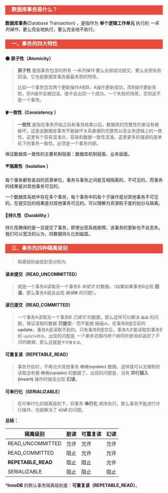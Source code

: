 <h3 style="padding-bottom:6px; padding-left:20px; color:#ffffff; background-color:#E74C3C;">数据库事务是什么？</h3>

**数据库事务**(Database Transaction) ，是指作为 **单个逻辑工作单元** 执行的 *一系列操作*，要么完全地执行，要么完全地不执行。



<h3 style="padding-bottom:6px; padding-left:20px; color:#ffffff; background-color:#E74C3C;">一、事务的四大特性</h3>

#### :new_moon: 原子性（Atomicity）

> **原子性** 是指事务包含的所有 *一系列操作*  要么全部成功提交，要么全部失败回滚。它也是数据库事务最最本质的特性。
>
> 比如一个事务包含两个更新操作A和B，A操作更新成功，而B操作更新失败，则A操作会被回滚。绝不会出现一个成功、一个失败的场景，否则这不是一个事务。



#### :four_leaf_clover:一致性（Consistency ）

> **一致性** 是指在事务开始之前和事务结束以后，数据库的完整性约束没有被破坏。这是说数据库事务不能破坏关系数据的完整性以及业务逻辑上的一致性。这里有个容易混淆点，容易和数据一致性混淆。这里更多的强调的是单机下的事务一致性，必须是一个事务内部。

保证数据库一致性的主要机制层面：数据库机制层面、业务层面。



#### :umbrella:隔离性（Isolation ）

每个事务都有各自的资源单位，事务与事务之间是互相隔离的、不可见的，而事务的结果是对其他事务可见的。

一个数据库系统中存在多个事务，每个事务中的各个子操作是对其他事务不可见的，在提交后的结果是对其他事务可见的。可以理解为资源粒子度的划分与隔离。



#### :memo:持久性（Durability ）

持久性确保的是一旦提交了事务，即使出现系统故障，该事务的更新也不会丢失。我们可以宽泛的认为，将数据持久化到磁盘。



<h3 style="padding-bottom:6px; padding-left:20px; color:#ffffff; background-color:#E74C3C;">三、事务的四种隔离级别</h3>

> 隔离级别由低到高分别为



#### 读未提交（READ_UNCOMMITTED） 

> 就是一个事务A读取另一个事务B *未提交* 的数据。（如果如果事务B出现 **回滚**，那么事务A就会出现 ~~*脏读*~~:x: 的问题）。



#### 读已提交（READ_COMMITTED）

>  一个事务A读取另一个事务B *已提交* 的数据，那么这样可以解决 ~~`脏读`~~ 的问题。保证读取的数据 **已提交**:white_check_mark: 而不能被 ~~回滚~~:back:。在事务B提交前的 **update**，事务A是读取不到的。只有事务B提交后，事务A才能读取到事务B的 `update改动`。出现的问题是  *一个事务范围内两个相同的查询却返回了不同的数据*，那么这就是`不可重复读`。



#### 可重复读（REPETABLE_READ）

> 事务开启时，不再允许其他事务 ~~修改(update)~~ 数据。这样就可以无限制的读取没有被 ~~修改(update)~~ 的数据了。出现的问题是，当有 **并行插入(insert)** 操作时就会出现 **幻读**。



#### 可串行化（SERIALIZABLE）

> 在可串行化的隔离级别下，将事务  **串行化** 顺序执行。那么事务不能进行并行操作，也就解决了 ~~*幻读*~~  的问题。



**总结：**

| 隔离级别           | 脏读 | 可重复读 | 幻读 |
| ------------------ | ---- | -------- | ---- |
| READ_UNCOMMITTED   | 允许 | 允许     | 允许 |
| READ_COMMITTED     | 阻止 | 允许     | 允许 |
| **REPETABLE_READ** | 阻止 | 阻止     | 允许 |
| SERIALIZABLE       | 阻止 | 阻止     | 阻止 |



***InnoDB** 的默认事务隔离级别是：**可重复读（REPETABLE_READ）**。